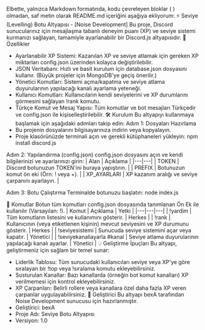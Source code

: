 Elbette, yalnızca Markdown formatında, kodu çevreleyen bloklar (     ) olmadan, saf metin olarak README.md içeriğini aşağıya ekliyorum:
⚡ Seviye (Levelling) Botu Altyapısı - [Noise Development]
Bu proje, Discord sunucularınız için mesajlaşma tabanlı deneyim puanı (XP) ve seviye sistemi kurmanızı sağlayan, tamamiyle ayarlanabilir bir Discord.js altyapısıdır.
🌟 Özellikler
 * Ayarlanabilir XP Sistemi: Kazanılan XP ve seviye atlamak için gereken XP miktarları config.json üzerinden kolayca değiştirilebilir.
 * JSON Veritabanı: Hızlı ve basit kurulum için database.json dosyasını kullanır. (Büyük projeler için MongoDB'ye geçiş önerilir.)
 * Yönetici Komutları: Sistemi açma/kapatma ve seviye atlama duyurularının yapılacağı kanalı ayarlama yeteneği.
 * Kullanıcı Komutları: Kullanıcıların kendi seviyelerini ve XP durumlarını görmesini sağlayan !rank komutu.
 * Türkçe Komut ve Mesaj Yapısı: Tüm komutlar ve bot mesajları Türkçedir ve config.json ile kişiselleştirilebilir.
🛠️ Kurulum
Bu altyapıyı kullanmaya başlamak için aşağıdaki adımları takip edin:
Adım 1: Dosyaları Hazırlama
 * Bu projenin dosyalarını bilgisayarınıza indirin veya kopyalayın.
 * Proje klasörünüzde terminali açın ve gerekli kütüphaneleri yükleyin:
   npm install discord.js

Adım 2: Yapılandırma (config.json)
config.json dosyasını açın ve kendi bilgilerinizi ve ayarlarınızı girin:
| Alan | Açıklama |
|---|---|
| TOKEN | Discord botunuzun TOKEN'ini buraya yapıştırın. |
| PREFIX | Botunuzun komut ön eki (Örn: ! veya +). |
| XP_AYARLARI | XP kazanım aralığı ve seviye çarpanını ayarlayın. |

Adım 3: Botu Çalıştırma
Terminalde botunuzu başlatın:
node index.js

📜 Komutlar
Botun tüm komutları config.json dosyasında tanımlanan Ön Ek ile kullanılır (Varsayılan: !).
| Komut | Açıklama | Yetki |
|---|---|---|
| !yardim | Tüm komutların listesini ve kullanımını gösterir. | Herkes |
| !rank | Kullanıcının (veya etiketlenen kişinin) mevcut seviyesini ve XP durumunu gösterir. | Herkes |
| !seviyesistemi | Sunucuda seviye sistemini açar veya kapatır. | Yönetici |
| !seviyekanaliayarla #kanal | Seviye atlama duyurularının yapılacağı kanalı ayarlar. | Yönetici |
💡 Geliştirme İpuçları
Bu altyapı, geliştirmeniz için sağlam bir temel sunar:
 * Liderlik Tablosu: Tüm sunucudaki kullanıcıları seviye veya XP'ye göre sıralayan bir !top veya !sıralama komutu ekleyebilirsiniz.
 * Susturulan Kanallar: Bazı kanallarda (örneğin bot komut kanalları) XP verilmemesi için kontrol ekleyebilirsiniz.
 * XP Çarpanları: Belirli rollere veya kanallara özel daha fazla XP veren çarpanlar uygulayabilirsiniz.
👤 Geliştirici
Bu altyapı bexA tarafından Noise Development sunucusu için hazırlanmıştır.
 * Geliştirici: bexA
 * Proje Adı: Seviye Botu Altyapısı
 * Versiyon: 1.0
